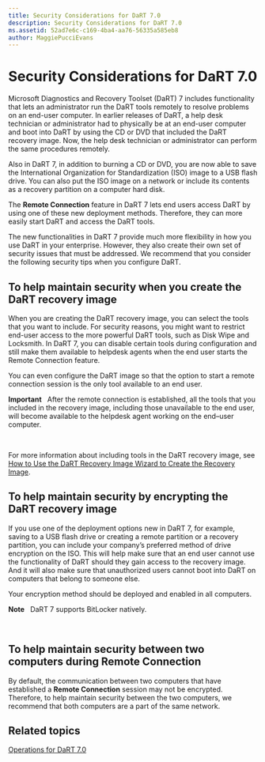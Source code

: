 ```yaml
---
title: Security Considerations for DaRT 7.0
description: Security Considerations for DaRT 7.0
ms.assetid: 52ad7e6c-c169-4ba4-aa76-56335a585eb8
author: MaggiePucciEvans
---
```


# Security Considerations for DaRT 7.0


Microsoft Diagnostics and Recovery Toolset (DaRT) 7 includes functionality that lets an administrator run the DaRT tools remotely to resolve problems on an end-user computer. In earlier releases of DaRT, a help desk technician or administrator had to physically be at an end-user computer and boot into DaRT by using the CD or DVD that included the DaRT recovery image. Now, the help desk technician or administrator can perform the same procedures remotely.

Also in DaRT 7, in addition to burning a CD or DVD, you are now able to save the International Organization for Standardization (ISO) image to a USB flash drive. You can also put the ISO image on a network or include its contents as a recovery partition on a computer hard disk.

The **Remote Connection** feature in DaRT 7 lets end users access DaRT by using one of these new deployment methods. Therefore, they can more easily start DaRT and access the DaRT tools.

The new functionalities in DaRT 7 provide much more flexibility in how you use DaRT in your enterprise. However, they also create their own set of security issues that must be addressed. We recommend that you consider the following security tips when you configure DaRT.

## To help maintain security when you create the DaRT recovery image


When you are creating the DaRT recovery image, you can select the tools that you want to include. For security reasons, you might want to restrict end-user access to the more powerful DaRT tools, such as Disk Wipe and Locksmith. In DaRT 7, you can disable certain tools during configuration and still make them available to helpdesk agents when the end user starts the Remote Connection feature.

You can even configure the DaRT image so that the option to start a remote connection session is the only tool available to an end user.

**Important**  
After the remote connection is established, all the tools that you included in the recovery image, including those unavailable to the end user, will become available to the helpdesk agent working on the end–user computer.

 

For more information about including tools in the DaRT recovery image, see [How to Use the DaRT Recovery Image Wizard to Create the Recovery Image](how-to-use-the-dart-recovery-image-wizard-to-create-the-recovery-image-dart-7.md).

## To help maintain security by encrypting the DaRT recovery image


If you use one of the deployment options new in DaRT 7, for example, saving to a USB flash drive or creating a remote partition or a recovery partition, you can include your company’s preferred method of drive encryption on the ISO. This will help make sure that an end user cannot use the functionality of DaRT should they gain access to the recovery image. And it will also make sure that unauthorized users cannot boot into DaRT on computers that belong to someone else.

Your encryption method should be deployed and enabled in all computers.

**Note**  
DaRT 7 supports BitLocker natively.

 

## To help maintain security between two computers during Remote Connection


By default, the communication between two computers that have established a **Remote Connection** session may not be encrypted. Therefore, to help maintain security between the two computers, we recommend that both computers are a part of the same network.

## Related topics


[Operations for DaRT 7.0](operations-for-dart-70-new-ia.md)

 

 





